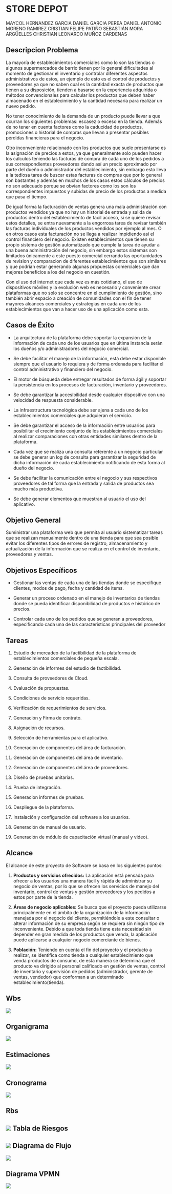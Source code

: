 
STORE DEPOT 
=================


MAYCOL HERNANDEZ GARCIA
DANIEL GARCIA PEREA
DANIEL ANTONIO MORENO RAMIREZ
CRISTIAN FELIPE PATIÑO
SEBASTIÁN MORA ARGÜELLES
CHRISTIAN LEONARDO MUÑOZ CARDENAS






Descripcion Problema
--------------------
La mayoría de establecimientos comerciales como lo son las tiendas o algunos supermercados de barrio tienen por lo general dificultades al momento de gestionar el inventario y controlar diferentes aspectos administrativos de estos, un ejemplo de esto es el control de productos y proveedores ya que no saben cual es la cantidad exacta de  productos que  tienen a su disposición, tienden a basarse en la experiencia adquirida o métodos convencionales para calcular los productos que  deben haber almacenado en el establecimiento y la cantidad necesaria para realizar un nuevo pedido.         

No tener conocimiento de la demanda de un producto puede llevar a que ocurran los siguientes problemas: escasez o exceso  en la tienda. Además de no tener en cuenta factores como la caducidad de productos, promociones o historial de compras que llevan a presentar posibles pérdidas financieras para el negocio.

Otro inconveniente relacionado con los productos que suele presentarse es la asignación de precios a estos, ya que generalmente solo pueden hacer los cálculos teniendo las facturas de compra de cada uno de los pedidos a sus correspondientes proveedores dando así un precio aproximado por parte del dueño o administrador del establecimiento, sin embargo esto lleva a la tediosa tarea de buscar estas facturas de compras que por lo general son bastantes y además en muchos de los casos estos cálculos de precios no son adecuado porque se obvian factores como los son los correspondientes impuestos y subidas de precio de los productos a medida que pasa el tiempo.

De igual forma la facturación de ventas genera una mala administración con productos vendidos ya que no hay un historial de entrada y salida de productos dentro del establecimiento de facil acceso, si se quiere revisar estos detalles, se entra nuevamente a la engorrosa tarea de revisar también las facturas individuales de los productos vendidos por ejemplo al mes. O en otros casos esta facturación no se llega a realizar impidiendo así el control  financiero del negocio.
Existen establecimientos que tienen su propio sistema de gestión automatizado que cumple la tarea de ayudar a una buena administración del negocio, sin embargo estos sistemas son limitados únicamente a este puesto comercial cerrando las oportunidades de revision y comparacion de diferentes establecimientos que son similares y que podrían estar generando algunas propuestas comerciales que dan mejores beneficios a los del negocio en cuestión.

Con el uso del internet que cada vez es más cotidiano, el uso de dispositivos móviles y la evolución web es necesario y conveniente crear plataformas que no solo se concentre en el cumplimiento de gestión, sino también abrir espacio a creación de comunidades con el fin de tener mayores alcances comerciales y estrategias en cada uno de los establecimientos que van a hacer uso de una aplicación como esta.

Casos de Éxito
-------------------
+ La arquitectura de la plataforma debe soportar la expansión de la información de cada uno de los usuarios que en última instancia serán los dueños y/o administradores del negocio comercial.

+ Se debe facilitar el manejo de la información, está debe estar disponible siempre que el usuario lo requiera y de forma ordenada para facilitar el control administrativo y financiero del negocio.

+ El motor de búsqueda debe entregar resultados de forma ágil y soportar la persistencia en los procesos de facturación, inventario y proveedores.

+ Se debe garantizar la accesibilidad desde cualquier dispositivo con una velocidad de respuesta considerable.

+ La infraestructura tecnológica debe ser ajena a cada uno de los establecimientos comerciales que adquieran el servicio.

+ Se debe garantizar el acceso de la información entre usuarios para posibilitar el crecimiento conjunto de los establecimientos comerciales al realizar comparaciones con otras entidades similares dentro de la plataforma.

+ Cada vez que se realiza una consulta referente a un negocio particular se debe generar un log de consulta  para garantizar la seguridad de dicha información de cada establecimiento notificando de esta forma al dueño del negocio.

+ Se debe facilitar la comunicación entre el negocio y sus respectivos proveedores de tal forma que la entrada y salida de productos sea mucho más productiva.

+ Se debe generar elementos que muestran al usuario el uso del aplicativo.

Objetivo General 
------------------
Suministrar una plataforma web que permita al usuario sistematizar tareas que se realizan manualmente  dentro de una tienda para que sea posible evitar los diferentes tipos de  errores de registro, almacenamiento y actualización de la  información que se realiza en el control de inventario, proveedores y ventas.

Objetivos Específicos
--------------------
* Gestionar las ventas de cada una de las tiendas donde se especifique clientes, modos de pago, fecha y cantidad de ítems.

* Generar un proceso ordenado en el manejo de inventarios de tiendas donde se pueda identificar disponibilidad de productos e histórico de precios.

* Controlar cada uno de los pedidos que se generan a proveedores, especificando cada una de las características principales del proveedor

Tareas
---------------------
1) Estudio de mercadeo de la factibilidad de la plataforma de establecimientos comerciales de pequeña escala.

2) Generación de informes del estudio de factibilidad.

3) Consulta de proveedores de Cloud.

4) Evaluación de propuestas.

5) Condiciones de servicio requeridas.

6) Verificación de requerimientos de servicios.

7) Generación y Firma de contrato.

8) Asignación de recursos.

9) Selección de herramientas para el aplicativo.

10) Generación de componentes del área de facturación.

11) Generación de componentes del área de inventario.

12) Generación de componentes del área de proveedores.

13) Diseño de pruebas unitarias.

14) Prueba de integración.

15) Generacion informes de pruebas.

17) Despliegue de la plataforma.

18) Instalación y configuración del software a los usuarios.

19) Generación de manual de usuario.

20) Generación de módulo de capacitación virtual (manual y video).

Alcance
-------------

El alcance de este proyecto de Software se basa en los siguientes puntos:


1) **Productos y servicios ofrecidos:** La aplicación está pensada para ofrecer a los usuarios una manera fácil y rápida de administrar su negocio de ventas, por lo que se ofrecen los servicios de manejo del inventario, control de ventas y gestión proveedores y los pedidos a estos por parte de la tienda.


2) **Áreas de negocio aplicables:** Se busca que el proyecto pueda utilizarse principalmente en el ámbito de la organización de la información manejada por el negocio del cliente, permitiéndole a este consultar o alterar información de su empresa según se requiera sin ningún tipo de inconveniente. Debido a que toda tienda tiene esta necesidad sin depender en gran medida de los productos que venda, la aplicación puede aplicarse a cualquier negocio comerciante de bienes.


3) **Población:** Teniendo en cuenta el fin del proyecto y el producto a realizar, se identifica como tienda a cualquier establecimiento que venda productos de consumo, de esta manera se determina que el producto va dirigido al personal calificado en gestión de ventas, control de inventario y supervisión de pedidos  (administrador, gerente de ventas, vendedor) que conforman a un determinado establecimiento(tienda).

Wbs
---------------
![](https://github.com/danilotros/GESTION/blob/master/Diagramas/wbs.png)

Organigrama
--------------
![](https://github.com/danilotros/GESTION/blob/master/Diagramas/organigrama.jpg)

Estimaciones
--------------
![](https://github.com/danilotros/GESTION/blob/master/Recortes/estiamacionesiniciales.JPG)

Cronograma
-----------
![](https://github.com/danilotros/GESTION/blob/master/Recortes/cronograma.jpg)

Rbs
--------------
![](https://github.com/danilotros/GESTION/blob/master/Recortes/RBS_copia.png)
Tabla de Riesgos
--------------
![](https://github.com/danilotros/GESTION/blob/master/Recortes/tablariesgos.JPG)
Diagrama de Flujo
--------------

![](https://github.com/danilotros/GESTION/blob/master/Diagramas/DiagramadeFlujo.jpg)

Diagrama VPMN
-----
![](https://github.com/danilotros/GESTION/blob/master/Diagramas/Modelo%20DevOps.png)





